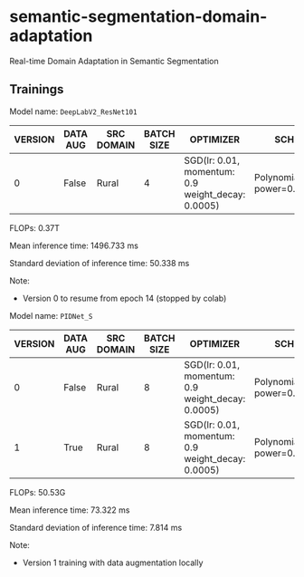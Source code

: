 # semantic-segmentation-domain-adaptation
Real-time Domain Adaptation in Semantic Segmentation


## Trainings

Model name: `DeepLabV2_ResNet101`

| VERSION | DATA AUG | SRC DOMAIN | BATCH SIZE | OPTIMIZER                                         | SCHEDULER                        | NUM_EPOCHS | TARGET DOMAIN | mIoU (%) | INFERENCE TIME (ms) |
|---------|----------|------------|------------|---------------------------------------------------|----------------------------------|------------|---------------|----------|---------------------|
| 0       | False    | Rural      | 4          | SGD(lr: 0.01, momentum: 0.9 weight_decay: 0.0005) | PolynomialLR(lr=0.01, power=0.6) | 20         | Rural         | 20.77    | 1437.69             |

FLOPs: 0.37T

Mean inference time: 1496.733 ms

Standard deviation of inference time: 50.338 ms



Note:
- Version 0 to resume from epoch 14 (stopped by colab)





Model name: `PIDNet_S`

| VERSION | DATA AUG | SRC DOMAIN | BATCH SIZE | OPTIMIZER                                         | SCHEDULER                        | NUM_EPOCHS | TARGET DOMAIN | mIoU (%) | INFERENCE TIME (ms) |
|---------|----------|------------|------------|---------------------------------------------------|----------------------------------|------------|---------------|----------|---------------------|
| 0       | False    | Rural      | 8          | SGD(lr: 0.01, momentum: 0.9 weight_decay: 0.0005) | PolynomialLR(lr=0.01, power=0.6) | 20         | Rural         | 34.02    | 73.32               |
| 1       | True     | Rural      | 8          | SGD(lr: 0.01, momentum: 0.9 weight_decay: 0.0005) | PolynomialLR(lr=0.01, power=0.6) | 20         | Rural         | xx.xx    | xx.xx               |

FLOPs: 50.53G

Mean inference time: 73.322 ms

Standard deviation of inference time: 7.814 ms



Note:
- Version 1 training with data augmentation locally